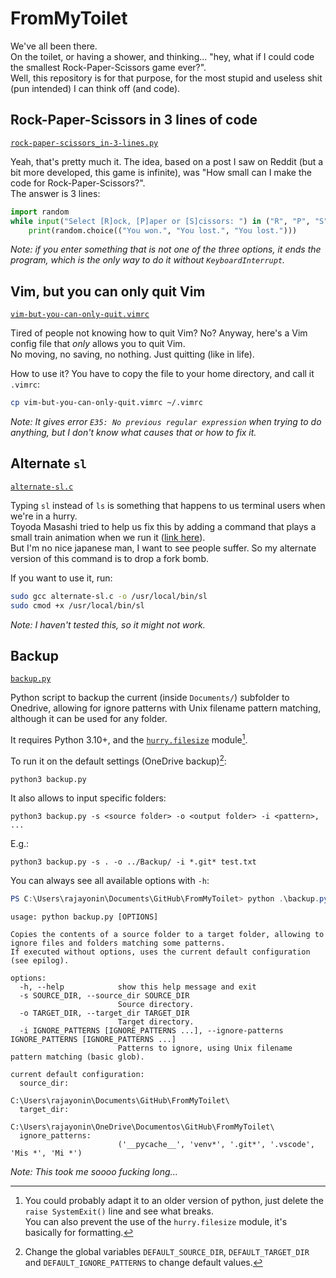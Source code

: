 # FromMyToilet

We've all been there.  
On the toilet, or having a shower, and thinking... "hey, what if I could code the smallest Rock-Paper-Scissors game ever?".  
Well, this repository is for that purpose, for the most stupid and useless shit (pun intended) I can think off (and code).

## Rock-Paper-Scissors in 3 lines of code

[`rock-paper-scissors_in-3-lines.py`](rock-paper-scissors_in-3-lines.py)

Yeah, that's pretty much it. The idea, based on a post I saw on Reddit (but a bit more developed, this game is infinite), was "How small can I make the code for Rock-Paper-Scissors?".  
The answer is 3 lines:

```python
import random
while input("Select [R]ock, [P]aper or [S]cissors: ") in ("R", "P", "S"):
    print(random.choice(("You won.", "You lost.", "You lost.")))
```

_Note: if you enter something that is not one of the three options, it ends the program, which is the only way to do it without `KeyboardInterrupt`._

## Vim, but you can only quit Vim

[`vim-but-you-can-only-quit.vimrc`](vim-but-you-can-only-quit.vimrc)

Tired of people not knowing how to quit Vim? No? Anyway, here's a Vim config file that _only_ allows you to quit Vim.  
No moving, no saving, no nothing. Just quitting (like in life).

How to use it? You have to copy the file to your home directory, and call it `.vimrc`:

```bash
cp vim-but-you-can-only-quit.vimrc ~/.vimrc
```

_Note: It gives error `E35: No previous regular expression` when trying to do anything, but I don't know what causes that or how to fix it._

## Alternate `sl`

[`alternate-sl.c`](alternate-sl.c)

Typing `sl` instead of `ls` is something that happens to us terminal users when we're in a hurry.  
Toyoda Masashi tried to help us fix this by adding a command that plays a small train animation when we run it ([link here](https://github.com/mtoyoda/sl)).  
But I'm no nice japanese man, I want to see people suffer. So my alternate version of this command is to drop a fork bomb.

If you want to use it, run:

```bash
sudo gcc alternate-sl.c -o /usr/local/bin/sl
sudo cmod +x /usr/local/bin/sl
```

_Note: I haven't tested this, so it might not work._


## Backup

[`backup.py`](backup.py)

Python script to backup the current (inside `Documents/`) subfolder to Onedrive, allowing for ignore patterns with Unix filename pattern matching, although it can be used for any folder.

It requires Python 3.10+, and the [`hurry.filesize`](https://pypi.org/project/hurry.filesize/) module[^requirements].

To run it on the default settings (OneDrive backup)[^mod]:
```shell
python3 backup.py
```

It also allows to input specific folders:
```shell
python3 backup.py -s <source folder> -o <output folder> -i <pattern>, ...
```

E.g.:
```shell
python3 backup.py -s . -o ../Backup/ -i *.git* test.txt
```

You can always see all available options with `-h`:
```powershell
PS C:\Users\rajayonin\Documents\GitHub\FromMyToilet> python .\backup.py -h
```
```
usage: python backup.py [OPTIONS]

Copies the contents of a source folder to a target folder, allowing to ignore files and folders matching some patterns.
If executed without options, uses the current default configuration (see epilog).

options:
  -h, --help            show this help message and exit
  -s SOURCE_DIR, --source_dir SOURCE_DIR
                        Source directory.
  -o TARGET_DIR, --target_dir TARGET_DIR
                        Target directory.
  -i IGNORE_PATTERNS [IGNORE_PATTERNS ...], --ignore-patterns IGNORE_PATTERNS [IGNORE_PATTERNS ...]
                        Patterns to ignore, using Unix filename pattern matching (basic glob).

current default configuration:
  source_dir:
                        C:\Users\rajayonin\Documents\GitHub\FromMyToilet\
  target_dir:
                        C:\Users\rajayonin\OneDrive\Documentos\GitHub\FromMyToilet\
  ignore_patterns:
                        ('__pycache__', 'venv*', '.git*', '.vscode', 'Mis *', 'Mi *')
```



[^requirements]: You could probably adapt it to an older version of python, just delete the `raise SystemExit()` line and see what breaks.  
You can also prevent the use of the `hurry.filesize` module, it's basically for formatting.

[^mod]: Change the global variables `DEFAULT_SOURCE_DIR`, `DEFAULT_TARGET_DIR` and `DEFAULT_IGNORE_PATTERNS` to change default values.

_Note: This took me soooo fucking long..._
